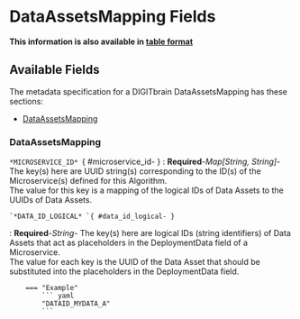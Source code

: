 <style>
  .md-content__button {
    display: none;
  }
</style>
# DataAssetsMapping Fields

**This information is also available in [table format](/tables/dataassetsmapping/)**


## Available Fields 

The metadata specification for a DIGITbrain DataAssetsMapping
has these sections:

- [DataAssetsMapping](#dataassetsmapping)


### DataAssetsMapping


`*MICROSERVICE_ID* `{ #microservice_id- }
:   **Required**-*Map[String, String]*- The key(s) here are UUID string(s) corresponding to the ID(s) of the Microservice(s) defined for this Algorithm. <br> The value for this key is a mapping of the logical IDs of Data Assets to the UUIDs of Data Assets.


    `*DATA_ID_LOGICAL* `{ #data_id_logical- }
:   **Required**-*String*- The key(s) here are logical IDs (string identifiers) of Data Assets that act as placeholders in the DeploymentData field of a Microservice. <br> The value for each key is the UUID of the Data Asset that should be substituted into the placeholders in the DeploymentData field.

        === "Example"
            ``` yaml     
            "DATAID_MYDATA_A"
            ```
